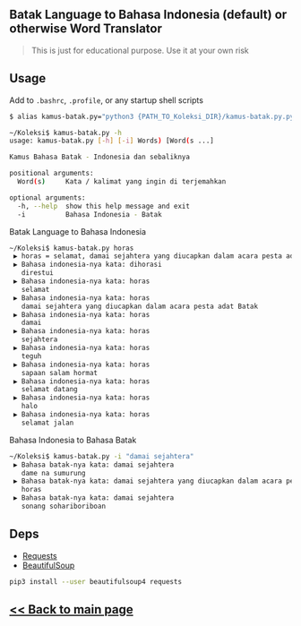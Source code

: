 ## Batak Language to Bahasa Indonesia (default) or otherwise Word Translator

> This is just for educational purpose. Use it at your own risk

## Usage

Add to `.bashrc`, `.profile`, or any startup shell scripts
```bash
$ alias kamus-batak.py="python3 {PATH_TO_Koleksi_DIR}/kamus-batak.py.py"
```

```bash
~/Koleksi$ kamus-batak.py -h
usage: kamus-batak.py [-h] [-i] Words) [Word(s ...]

Kamus Bahasa Batak - Indonesia dan sebaliknya

positional arguments:
  Word(s)     Kata / kalimat yang ingin di terjemahkan

optional arguments:
  -h, --help  show this help message and exit
  -i          Bahasa Indonesia - Batak
```

Batak Language to Bahasa Indonesia
```bash
~/Koleksi$ kamus-batak.py horas
 ▶️ horas = selamat, damai sejahtera yang diucapkan dalam acara pesta adat Batak, damai, sejahtera, teguh, sapaan salam hormat, selamat datang, halo, selamat jalan
 ▶️ Bahasa indonesia-nya kata: dihorasi
   direstui
 ▶️ Bahasa indonesia-nya kata: horas
   selamat
 ▶️ Bahasa indonesia-nya kata: horas
   damai sejahtera yang diucapkan dalam acara pesta adat Batak
 ▶️ Bahasa indonesia-nya kata: horas
   damai
 ▶️ Bahasa indonesia-nya kata: horas
   sejahtera
 ▶️ Bahasa indonesia-nya kata: horas
   teguh
 ▶️ Bahasa indonesia-nya kata: horas
   sapaan salam hormat
 ▶️ Bahasa indonesia-nya kata: horas
   selamat datang
 ▶️ Bahasa indonesia-nya kata: horas
   halo
 ▶️ Bahasa indonesia-nya kata: horas
   selamat jalan
```

Bahasa Indonesia to Bahasa Batak
```bash
~/Koleksi$ kamus-batak.py -i "damai sejahtera"
 ▶️ Bahasa batak-nya kata: damai sejahtera
   dame na sumurung
 ▶️ Bahasa batak-nya kata: damai sejahtera yang diucapkan dalam acara pesta adat Batak
   horas
 ▶️ Bahasa batak-nya kata: damai sejahtera
   sonang sohariboriboan
```

## Deps

- [Requests](http://docs.python-requests.org/en/latest/)
- [BeautifulSoup](https://www.crummy.com/software/BeautifulSoup/bs4/doc/)

```bash
pip3 install --user beautifulsoup4 requests
```

## [<< Back to main page](https://github.com/jockerz/Koleksi) 

